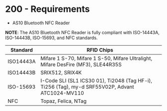 # 200 - Requirements

- AS10 Bluetooth NFC Reader

**NOTE**: The AS10 Bluetooth NFC Reader is fully compliant with ISO-14443A, ISO-14443B, ISO-15693, and NFC standards. 

|Standard|RFID Chips|
|--|--|
|ISO14443A|Mifare 1 S-70, Mifare 1 S-50, Mifare Ultralight, Mifare DesFire (MF3), SLE44R35S|
|ISO14443B|SRIX512, SRIX4K|
|ISO-15693|I-Code SLI (SL1 ICS30 01), Ti2048 (Tag HF-i), Ti256 (Tag), my-d SRF55V02P, Advant ATC1024-MV110|
|NFC|Topaz, Felica, NTag|
